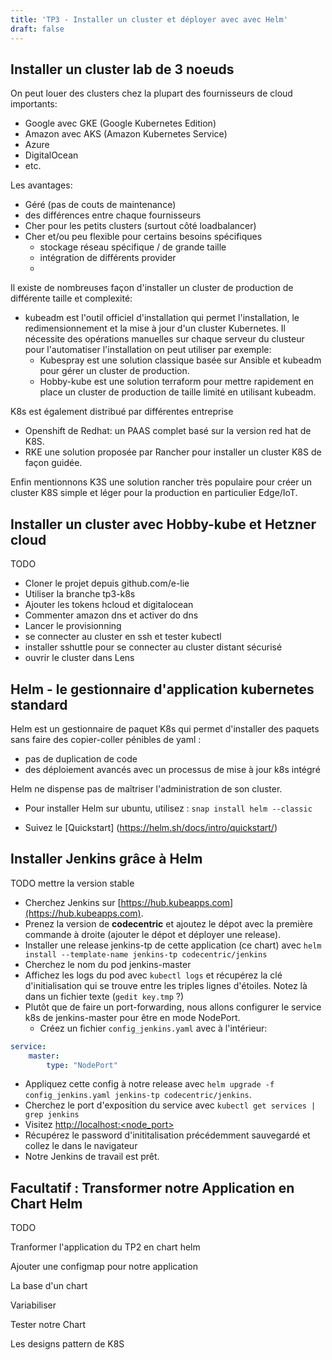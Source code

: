 ```yaml
---
title: 'TP3 - Installer un cluster et déployer avec avec Helm'
draft: false
---
```


## Installer un cluster lab de 3 noeuds

On peut louer des clusters chez la plupart des fournisseurs de cloud importants:

- Google avec GKE (Google Kubernetes Edition)
- Amazon avec AKS (Amazon Kubernetes Service)
- Azure
- DigitalOcean
- etc.

Les avantages:
- Géré (pas de couts de maintenance)
- des différences entre chaque fournisseurs
- Cher pour les petits clusters (surtout côté loadbalancer)
- Cher et/ou peu flexible pour certains besoins spécifiques
  - stockage réseau spécifique / de grande taille
  - intégration de différents provider
  - 

Il existe de nombreuses façon d'installer un cluster de production de différente taille et complexité:

- kubeadm est l'outil officiel d'installation qui permet l'installation, le redimensionnement et la mise à jour d'un cluster Kubernetes. Il nécessite des opérations manuelles sur chaque serveur du clusteur pour l'automatiser l'installation on peut utiliser par exemple:
  - Kubespray est une solution classique basée sur Ansible et kubeadm pour gérer un cluster de production.
  - Hobby-kube est une solution terraform pour mettre rapidement en place un cluster de production de taille limité en utilisant kubeadm.

K8s est également distribué par différentes entreprise
- Openshift de Redhat: un PAAS complet basé sur la version red hat de K8S.
- RKE une solution proposée par Rancher pour installer un cluster K8S de façon guidée.

Enfin mentionnons K3S une solution rancher très populaire pour créer un cluster K8S simple et léger pour la production en particulier Edge/IoT.

## Installer un cluster avec Hobby-kube et Hetzner cloud

TODO

- Cloner le projet depuis github.com/e-lie
- Utiliser la branche tp3-k8s
- Ajouter les tokens hcloud et digitalocean
- Commenter amazon dns et activer do dns
- Lancer le provisionning
- se connecter au cluster en ssh et tester kubectl
- installer sshuttle pour se connecter au cluster distant sécurisé
- ouvrir le cluster dans Lens

## Helm - le gestionnaire d'application kubernetes standard

Helm est un gestionnaire de paquet K8s qui permet d'installer des paquets sans faire des copier-coller pénibles de yaml :

- pas de duplication de code
- des déploiement avancés avec un processus de mise à jour k8s intégré

Helm ne dispense pas de maîtriser l'administration de son cluster.

- Pour installer Helm sur ubuntu, utilisez : `snap install helm --classic`

- Suivez le [Quickstart] (https://helm.sh/docs/intro/quickstart/) 

## Installer Jenkins grâce à Helm

 TODO mettre la version stable

- Cherchez Jenkins sur [https://hub.kubeapps.com](https://hub.kubeapps.com).
- Prenez la version de **codecentric** et ajoutez le dépot avec la première commande à droite (ajouter le dépot et déployer une release).
- Installer une release jenkins-tp de cette application (ce chart) avec `helm install --template-name jenkins-tp codecentric/jenkins`
- Cherchez le nom du pod jenkins-master
- Affichez les logs du pod avec `kubectl logs` et récupérez la clé d'initialisation qui se trouve entre les triples lignes d'étoiles. Notez là dans un fichier texte (`gedit key.tmp` ?)
- Plutôt que de faire un port-forwarding, nous allons configurer le service k8s de jenkins-master pour être en mode NodePort.
  - Créez un fichier `config_jenkins.yaml` avec à l'intérieur:

```yaml
service:
    master:
        type: "NodePort"
```
- Appliquez cette config à notre release avec `helm upgrade -f config_jenkins.yaml jenkins-tp codecentric/jenkins`.
- Cherchez le port d'exposition du service avec `kubectl get services | grep jenkins`
- Visitez [http://localhost:<node_port>](http://localhost:<node_port>)
- Récupérez le password d'inititalisation précédemment sauvegardé et collez le dans le navigateur
- Notre Jenkins de travail est prêt.

## Facultatif : Transformer notre Application en Chart Helm

TODO

Tranformer l'application du TP2 en chart helm

Ajouter une configmap pour notre application

La base d'un chart

Variabiliser

Tester notre Chart

Les designs pattern de K8S